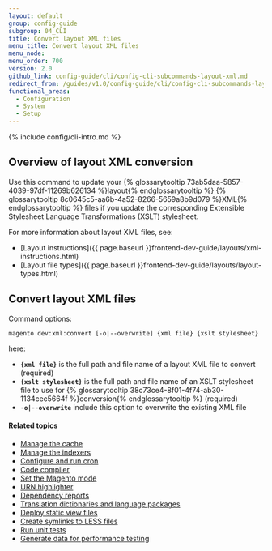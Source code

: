 ```yaml
---
layout: default
group: config-guide
subgroup: 04_CLI
title: Convert layout XML files
menu_title: Convert layout XML files
menu_node:
menu_order: 700
version: 2.0
github_link: config-guide/cli/config-cli-subcommands-layout-xml.md
redirect_from: /guides/v1.0/config-guide/cli/config-cli-subcommands-layout-xml.html
functional_areas:
  - Configuration
  - System
  - Setup
---
```


{% include config/cli-intro.md %}

## Overview of layout XML conversion
Use this command to update your {% glossarytooltip 73ab5daa-5857-4039-97df-11269b626134 %}layout{% endglossarytooltip %} {% glossarytooltip 8c0645c5-aa6b-4a52-8266-5659a8b9d079 %}XML{% endglossarytooltip %} files if you update the corresponding Extensible Stylesheet Language Transformations (XSLT) stylesheet.

For more information about layout XML files, see:

-   [Layout instructions]({{ page.baseurl }}frontend-dev-guide/layouts/xml-instructions.html)
-   [Layout file types]({{ page.baseurl }}frontend-dev-guide/layouts/layout-types.html)

## Convert layout XML files
Command options:

	magento dev:xml:convert [-o|--overwrite] {xml file} {xslt stylesheet}

here:

-   **`{xml file}`** is the full path and file name of a layout XML file to convert (required)
-   **`{xslt stylesheet}`** is the full path and file name of an XSLT stylesheet file to use for {% glossarytooltip 38c73ce4-8f01-4f74-ab30-1134cec5664f %}conversion{% endglossarytooltip %} (required)
-   **`-o|--overwrite`** include this option to overwrite the existing XML file

#### Related topics

-   <a href="{{ page.baseurl }}config-guide/cli/config-cli-subcommands-cache.html">Manage the cache</a>
-   <a href="{{ page.baseurl }}config-guide/cli/config-cli-subcommands-index.html">Manage the indexers</a>
-   <a href="{{ page.baseurl }}config-guide/cli/config-cli-subcommands-cron.html">Configure and run cron</a>
-   <a href="{{ page.baseurl }}config-guide/cli/config-cli-subcommands-compiler.html">Code compiler</a>
-   <a href="{{ page.baseurl }}config-guide/cli/config-cli-subcommands-mode.html">Set the Magento mode</a>
-   <a href="{{ page.baseurl }}config-guide/cli/config-cli-subcommands-urn.html">URN highlighter</a>
-   <a href="{{ page.baseurl }}config-guide/cli/config-cli-subcommands-depen.html">Dependency reports</a>
-   <a href="{{ page.baseurl }}config-guide/cli/config-cli-subcommands-i18n.html">Translation dictionaries and language packages</a>
-   <a href="{{ page.baseurl }}config-guide/cli/config-cli-subcommands-static-view.html">Deploy static view files</a>
-   <a href="{{ page.baseurl }}config-guide/cli/config-cli-subcommands-less-sass.html">Create symlinks to LESS files</a>
-   <a href="{{ page.baseurl }}config-guide/cli/config-cli-subcommands-test.html">Run unit tests</a>
-   <a href="{{ page.baseurl }}config-guide/cli/config-cli-subcommands-perf-data.html">Generate data for performance testing</a>
